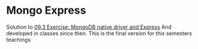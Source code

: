 # Mongo Express

Solution to [09.3 Exercise: MongoDB native driver and Express](http://keanodejs.github.io/30/)
And developed in classes since then.
This is the final version for this semesters teachings

